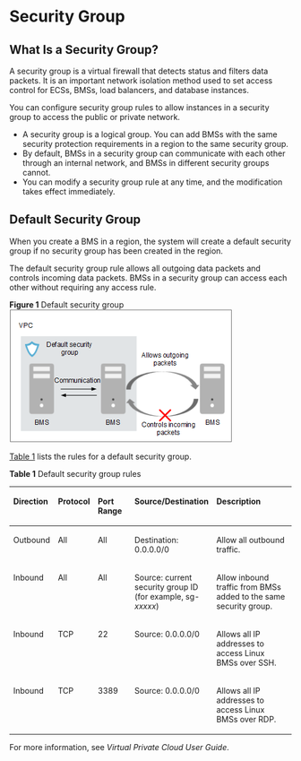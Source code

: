 # Security Group<a name="EN-US_TOPIC_0083745264"></a>

## What Is a Security Group?<a name="section5671748165410"></a>

A security group is a virtual firewall that detects status and filters data packets. It is an important network isolation method used to set access control for ECSs, BMSs, load balancers, and database instances.

You can configure security group rules to allow instances in a security group to access the public or private network.

-   A security group is a logical group. You can add BMSs with the same security protection requirements in a region to the same security group.
-   By default, BMSs in a security group can communicate with each other through an internal network, and BMSs in different security groups cannot.
-   You can modify a security group rule at any time, and the modification takes effect immediately.

## Default Security Group<a name="section7270549185510"></a>

When you create a BMS in a region, the system will create a default security group if no security group has been created in the region.

The default security group rule allows all outgoing data packets and controls incoming data packets. BMSs in a security group can access each other without requiring any access rule.

**Figure  1**  Default security group<a name="fig9128164855315"></a>  
![](figures/default-security-group.png "default-security-group")

[Table 1](#table57441530644)  lists the rules for a default security group.

**Table  1**  Default security group rules

<a name="table57441530644"></a>
<table><thead align="left"><tr id="row87461030648"><th class="cellrowborder" valign="top" width="13.639999999999999%" id="mcps1.2.6.1.1"><p id="p974620306420"><a name="p974620306420"></a><a name="p974620306420"></a>Direction</p>
</th>
<th class="cellrowborder" valign="top" width="13.530000000000001%" id="mcps1.2.6.1.2"><p id="p1474683019414"><a name="p1474683019414"></a><a name="p1474683019414"></a>Protocol</p>
</th>
<th class="cellrowborder" valign="top" width="14.360000000000001%" id="mcps1.2.6.1.3"><p id="p1674620305413"><a name="p1674620305413"></a><a name="p1674620305413"></a>Port Range</p>
</th>
<th class="cellrowborder" valign="top" width="23%" id="mcps1.2.6.1.4"><p id="p17461130343"><a name="p17461130343"></a><a name="p17461130343"></a>Source/Destination</p>
</th>
<th class="cellrowborder" valign="top" width="35.47%" id="mcps1.2.6.1.5"><p id="p1474683010413"><a name="p1474683010413"></a><a name="p1474683010413"></a>Description</p>
</th>
</tr>
</thead>
<tbody><tr id="row674616301415"><td class="cellrowborder" valign="top" width="13.639999999999999%" headers="mcps1.2.6.1.1 "><p id="p774610301047"><a name="p774610301047"></a><a name="p774610301047"></a>Outbound</p>
</td>
<td class="cellrowborder" valign="top" width="13.530000000000001%" headers="mcps1.2.6.1.2 "><p id="p674613011415"><a name="p674613011415"></a><a name="p674613011415"></a>All</p>
</td>
<td class="cellrowborder" valign="top" width="14.360000000000001%" headers="mcps1.2.6.1.3 "><p id="p0746113016418"><a name="p0746113016418"></a><a name="p0746113016418"></a>All</p>
</td>
<td class="cellrowborder" valign="top" width="23%" headers="mcps1.2.6.1.4 "><p id="p1774612307416"><a name="p1774612307416"></a><a name="p1774612307416"></a>Destination: 0.0.0.0/0</p>
</td>
<td class="cellrowborder" valign="top" width="35.47%" headers="mcps1.2.6.1.5 "><p id="p1074673014417"><a name="p1074673014417"></a><a name="p1074673014417"></a>Allow all outbound traffic.</p>
</td>
</tr>
<tr id="row147461630449"><td class="cellrowborder" valign="top" width="13.639999999999999%" headers="mcps1.2.6.1.1 "><p id="p157464301342"><a name="p157464301342"></a><a name="p157464301342"></a>Inbound</p>
</td>
<td class="cellrowborder" valign="top" width="13.530000000000001%" headers="mcps1.2.6.1.2 "><p id="p107460302413"><a name="p107460302413"></a><a name="p107460302413"></a>All</p>
</td>
<td class="cellrowborder" valign="top" width="14.360000000000001%" headers="mcps1.2.6.1.3 "><p id="p1974610305413"><a name="p1974610305413"></a><a name="p1974610305413"></a>All</p>
</td>
<td class="cellrowborder" valign="top" width="23%" headers="mcps1.2.6.1.4 "><p id="p57461430147"><a name="p57461430147"></a><a name="p57461430147"></a>Source: current security group ID (for example, sg-<em id="i19385142014618"><a name="i19385142014618"></a><a name="i19385142014618"></a>xxxxx</em>)</p>
</td>
<td class="cellrowborder" valign="top" width="35.47%" headers="mcps1.2.6.1.5 "><p id="p207462308411"><a name="p207462308411"></a><a name="p207462308411"></a>Allow inbound traffic from BMSs added to the same security group.</p>
</td>
</tr>
<tr id="row174653015415"><td class="cellrowborder" valign="top" width="13.639999999999999%" headers="mcps1.2.6.1.1 "><p id="p10747330547"><a name="p10747330547"></a><a name="p10747330547"></a>Inbound</p>
</td>
<td class="cellrowborder" valign="top" width="13.530000000000001%" headers="mcps1.2.6.1.2 "><p id="p87471130740"><a name="p87471130740"></a><a name="p87471130740"></a>TCP</p>
</td>
<td class="cellrowborder" valign="top" width="14.360000000000001%" headers="mcps1.2.6.1.3 "><p id="p1474783018411"><a name="p1474783018411"></a><a name="p1474783018411"></a>22</p>
</td>
<td class="cellrowborder" valign="top" width="23%" headers="mcps1.2.6.1.4 "><p id="p27475302049"><a name="p27475302049"></a><a name="p27475302049"></a>Source: 0.0.0.0/0</p>
</td>
<td class="cellrowborder" valign="top" width="35.47%" headers="mcps1.2.6.1.5 "><p id="p7747103017410"><a name="p7747103017410"></a><a name="p7747103017410"></a>Allows all IP addresses to access Linux BMSs over SSH.</p>
</td>
</tr>
<tr id="row117470305417"><td class="cellrowborder" valign="top" width="13.639999999999999%" headers="mcps1.2.6.1.1 "><p id="p4747113011410"><a name="p4747113011410"></a><a name="p4747113011410"></a>Inbound</p>
</td>
<td class="cellrowborder" valign="top" width="13.530000000000001%" headers="mcps1.2.6.1.2 "><p id="p1774720308415"><a name="p1774720308415"></a><a name="p1774720308415"></a>TCP</p>
</td>
<td class="cellrowborder" valign="top" width="14.360000000000001%" headers="mcps1.2.6.1.3 "><p id="p107475301546"><a name="p107475301546"></a><a name="p107475301546"></a>3389</p>
</td>
<td class="cellrowborder" valign="top" width="23%" headers="mcps1.2.6.1.4 "><p id="p12747163013419"><a name="p12747163013419"></a><a name="p12747163013419"></a>Source: 0.0.0.0/0</p>
</td>
<td class="cellrowborder" valign="top" width="35.47%" headers="mcps1.2.6.1.5 "><p id="p1574714301943"><a name="p1574714301943"></a><a name="p1574714301943"></a>Allows all IP addresses to access Linux BMSs over RDP.</p>
</td>
</tr>
</tbody>
</table>

For more information, see  _Virtual Private Cloud User Guide_.

